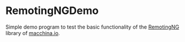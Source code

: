 # RemotingNGDemo

Simple demo program to test the basic functionality of the
[RemotingNG](http://macchina.io/docs/00100-RemotingNGOverview.html) library
of [macchina.io](http://macchina.io/).

